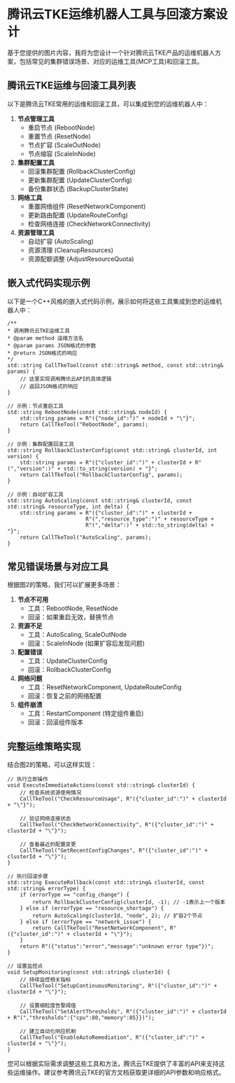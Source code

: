 # 腾讯云TKE运维机器人工具与回滚方案设计

基于您提供的图片内容，我将为您设计一个针对腾讯云TKE产品的运维机器人方案，包括常见的集群错误场景、对应的运维工具(MCP工具)和回滚工具。

## 腾讯云TKE运维与回滚工具列表

以下是腾讯云TKE常用的运维和回滚工具，可以集成到您的运维机器人中：

1. **节点管理工具**
   - 重启节点 (RebootNode)
   - 重置节点 (ResetNode)
   - 节点扩容 (ScaleOutNode)
   - 节点缩容 (ScaleInNode)
2. **集群配置工具**
   - 回滚集群配置 (RollbackClusterConfig)
   - 更新集群配置 (UpdateClusterConfig)
   - 备份集群状态 (BackupClusterState)
3. **网络工具**
   - 重置网络组件 (ResetNetworkComponent)
   - 更新路由配置 (UpdateRouteConfig)
   - 检查网络连接 (CheckNetworkConnectivity)
4. **资源管理工具**
   - 自动扩容 (AutoScaling)
   - 资源清理 (CleanupResources)
   - 资源配额调整 (AdjustResourceQuota)

## 嵌入式代码实现示例

以下是一个C++风格的嵌入式代码示例，展示如何将这些工具集成到您的运维机器人中：

```
/**
* 调用腾讯云TKE运维工具
* @param method 运维方法名
* @param params JSON格式的参数
* @return JSON格式的响应
*/
std::string CallTkeTool(const std::string& method, const std::string& params) {
    // 这里实现调用腾讯云API的具体逻辑
    // 返回JSON格式的响应
}

// 示例：节点重启工具
std::string RebootNode(const std::string& nodeId) {
    std::string params = R"({"node_id":")" + nodeId + "\"}";
    return CallTkeTool("RebootNode", params);
}

// 示例：集群配置回滚工具
std::string RollbackClusterConfig(const std::string& clusterId, int version) {
    std::string params = R"({"cluster_id":")" + clusterId + R"(","version":)" + std::to_string(version) + "}";
    return CallTkeTool("RollbackClusterConfig", params);
}

// 示例：自动扩容工具
std::string AutoScaling(const std::string& clusterId, const std::string& resourceType, int delta) {
    std::string params = R"({"cluster_id":")" + clusterId + 
                         R"(","resource_type":")" + resourceType + 
                         R"(","delta":)" + std::to_string(delta) + "}";
    return CallTkeTool("AutoScaling", params);
}
```

## 常见错误场景与对应工具

根据图2的策略，我们可以扩展更多场景：

1. **节点不可用**
   - 工具：RebootNode, ResetNode
   - 回滚：如果重启无效，替换节点
2. **资源不足**
   - 工具：AutoScaling, ScaleOutNode
   - 回滚：ScaleInNode (如果扩容后发现问题)
3. **配置错误**
   - 工具：UpdateClusterConfig
   - 回滚：RollbackClusterConfig
4. **网络问题**
   - 工具：ResetNetworkComponent, UpdateRouteConfig
   - 回滚：恢复之前的网络配置
5. **组件崩溃**
   - 工具：RestartComponent (特定组件重启)
   - 回滚：回滚组件版本

## 完整运维策略实现

结合图2的策略，可以这样实现：

```
// 执行立即操作
void ExecuteImmediateActions(const std::string& clusterId) {
    // 检查系统资源使用情况
    CallTkeTool("CheckResourceUsage", R"({"cluster_id":")" + clusterId + "\"}");
    
    // 验证网络连接状态
    CallTkeTool("CheckNetworkConnectivity", R"({"cluster_id":")" + clusterId + "\"}");
    
    // 查看最近的配置变更
    CallTkeTool("GetRecentConfigChanges", R"({"cluster_id":")" + clusterId + "\"}");
}

// 执行回滚步骤
std::string ExecuteRollback(const std::string& clusterId, const std::string& errorType) {
    if (errorType == "config_change") {
        return RollbackClusterConfig(clusterId, -1); // -1表示上一个版本
    } else if (errorType == "resource_shortage") {
        return AutoScaling(clusterId, "node", 2); // 扩容2个节点
    } else if (errorType == "network_issue") {
        return CallTkeTool("ResetNetworkComponent", R"({"cluster_id":")" + clusterId + "\"}");
    }
    return R"({"status":"error","message":"unknown error type"})";
}

// 设置监控点
void SetupMonitoring(const std::string& clusterId) {
    // 持续监控相关指标
    CallTkeTool("SetupContinuousMonitoring", R"({"cluster_id":")" + clusterId + "\"}");
    
    // 设置细粒度告警阈值
    CallTkeTool("SetAlertThresholds", R"({"cluster_id":")" + clusterId + R"(","thresholds":{"cpu":80,"memory":85}})");
    
    // 建立自动化响应机制
    CallTkeTool("EnableAutoRemediation", R"({"cluster_id":")" + clusterId + "\"}");
}
```

您可以根据实际需求调整这些工具和方法，腾讯云TKE提供了丰富的API来支持这些运维操作。建议参考腾讯云TKE的官方文档获取更详细的API参数和响应格式。